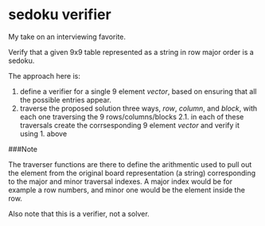 # sedoku verifier

My take on an interviewing favorite.  

Verify that a given 9x9 table represented as a string in row major order is a sedoku.

The approach here is:

1. define a verifier for a single 9 element _vector_, based on ensuring that all the possible entries appear.
2. traverse the proposed solution three ways, _row_, _column_, and _block_, with each one traversing the 9 rows/columns/blocks
2.1. in each of these traversals create the corrsesponding 9 element _vector_ and verify it using 1. above

###Note 

The traverser functions are there to define the arithmentic used to pull out the element from the original board representation (a string) corresponding to the major and minor traversal indexes.  A major index would be for example a row numbers, and minor one would be the element inside the row.

Also note that this is a verifier, not a solver.  
